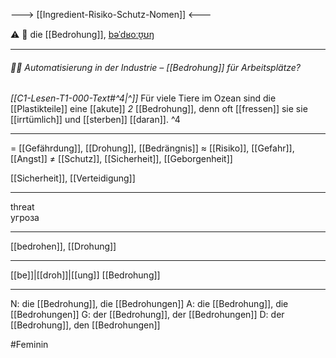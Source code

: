 ---> [[Ingredient-Risiko-Schutz-Nomen]] <---

⚠️ 🔴 die [[Bedrohung]], [bəˈdʁoːʊ̯ʊŋ](https://youglish.com/pronounce/Bedrohung/german)

---
###### 👨‍🔧 Automatisierung in der Industrie – [[Bedrohung]] für Arbeitsplätze?

*[[C1-Lesen-T1-000-Text#^4|^]]*  Für viele Tiere im Ozean sind die [[Plastikteile]] eine [[akute]] _2_ [[Bedrohung]], denn oft [[fressen]] sie sie [[irrtümlich]] und [[sterben]] [[daran]]. ^4


---
= [[Gefährdung]], [[Drohung]], [[Bedrängnis]]
≈ [[Risiko]], [[Gefahr]], [[Angst]]
≠ [[Schutz]], [[Sicherheit]], [[Geborgenheit]]

[[Sicherheit]], [[Verteidigung]]


---
threat  
угроза

---
[[bedrohen]], [[Drohung]]

---
[[be]]|[[droh]]|[[ung]]
[[Bedrohung]]


---
N: die [[Bedrohung]], die [[Bedrohungen]]
A: die [[Bedrohung]], die [[Bedrohungen]]
G: der [[Bedrohung]], der [[Bedrohungen]]
D: der [[Bedrohung]], den [[Bedrohungen]]


#Feminin 